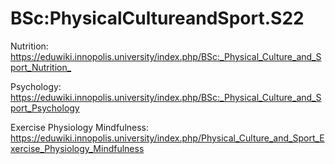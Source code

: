 






BSc:PhysicalCultureandSport.S22
===============================






Nutrition:
<https://eduwiki.innopolis.university/index.php/BSc:_Physical_Culture_and_Sport_Nutrition_>


Psychology:
<https://eduwiki.innopolis.university/index.php/BSc:_Physical_Culture_and_Sport_Psychology>


Exercise Physiology Mindfulness:
<https://eduwiki.innopolis.university/index.php/Physical_Culture_and_Sport_Exercise_Physiology_Mindfulness>











